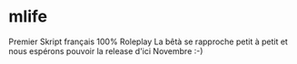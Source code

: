# mlife
Premier Skript français 100% Roleplay
La bêtà se rapproche petit à petit et nous espérons pouvoir la release d'ici Novembre :-)
